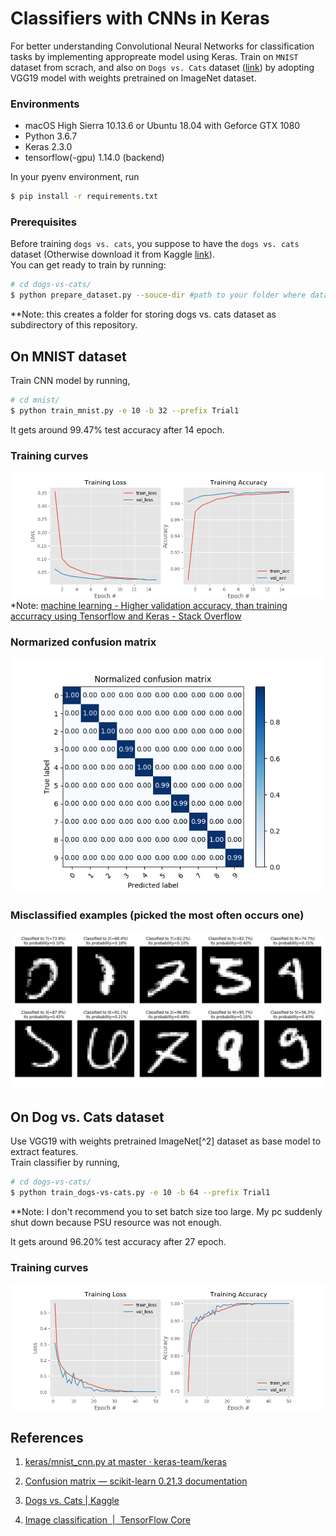 # Classifiers with CNNs in Keras
For better understanding Convolutional Neural Networks for classification tasks by implementing appropreate model using Keras.
Train on `MNIST` dataset from scrach, and also on `Dogs vs. Cats` dataset ([link](https://www.kaggle.com/c/dogs-vs-cats/data)) by adopting VGG19 model with weights pretrained on ImageNet dataset.  


### Environments
- macOS High Sierra 10.13.6 or Ubuntu 18.04 with Geforce GTX 1080
- Python 3.6.7
- Keras 2.3.0
- tensorflow(-gpu) 1.14.0 (backend)

In your pyenv environment, run 
```bash
$ pip install -r requirements.txt
```

### Prerequisites
Before training `dogs vs. cats`, you suppose to have the `dogs vs. cats` dataset (Otherwise download it from Kaggle [link](https://www.kaggle.com/c/dogs-vs-cats/data)).  
You can get ready to train by running:
```bash
# cd dogs-vs-cats/
$ python prepare_dataset.py --souce-dir #path to your folder where dataset exists.
```
**Note: this creates a folder for storing dogs vs. cats dataset as subdirectory of this repository.

## On MNIST dataset
Train CNN model by running,
```bash
# cd mnist/
$ python train_mnist.py -e 10 -b 32 --prefix Trial1
```
It gets around 99.47% test accuracy after 14 epoch.

### Training curves
![training curves](mnist/results/trial5_training_curves.png)
*Note: [machine learning - Higher validation accuracy, than training accurracy using Tensorflow and Keras - Stack Overflow](https://stackoverflow.com/questions/43979449/higher-validation-accuracy-than-training-accurracy-using-tensorflow-and-keras)

### Normarized confusion matrix 
<img src="mnist/results/trial5_confusion_matrix.png" width="500px">

### Misclassified examples (picked the most often occurs one)

<img src="mnist/results/trial5_misclassification.png" width="700px">


## On Dog vs. Cats dataset
Use VGG19 with weights pretrained ImageNet[^2] dataset as base model to extract features.  
Train classifier by running,
```bash
# cd dogs-vs-cats/
$ python train_dogs-vs-cats.py -e 10 -b 64 --prefix Trial1
```
**Note: I don't recommend you to set batch size too large. My pc suddenly shut down because PSU resource was not enough.  

It gets around 96.20% test accuracy after 27 epoch.

### Training curves
![training curves](dogs-vs-cats/results/trial2_training_curves.png)


## References
1. [keras/mnist_cnn.py at master · keras-team/keras](https://github.com/keras-team/keras/blob/master/examples/mnist_cnn.py)

1. [Confusion matrix — scikit-learn 0.21.3 documentation](https://scikit-learn.org/stable/auto_examples/model_selection/plot_confusion_matrix.html#sphx-glr-auto-examples-model-selection-plot-confusion-matrix-py)

1. [Dogs vs. Cats | Kaggle](https://www.kaggle.com/c/dogs-vs-cats/)

1. [Image classification  |  TensorFlow Core](https://www.tensorflow.org/tutorials/images/classification)
